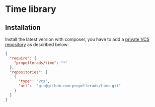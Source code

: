 # Time library

Installation
---

Install the latest version with composer, you have to add a [private VCS repository](https://getcomposer.org/doc/05-repositories.md#using-private-repositories) as described below:

```json
{
  "require": {
    "propellerads/time": "*"
  },
  "repositories": [
    {
      "type": "vcs",
      "url":  "git@github.com:propellerads/time.git"
    }
  ]
}
```
